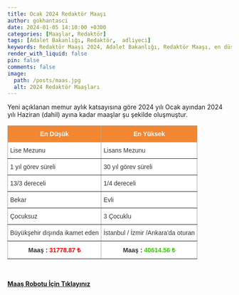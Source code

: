 ```yaml
---
title: Ocak 2024 Redaktör Maaşı
author: gokhantasci
date: 2024-01-05 14:10:00 +0300
categories: [Maaşlar, Redaktör]
tags: [Adalet Bakanlığı, Redaktör,  adliyeci]
keywords: Redaktör Maaşı 2024, Adalet Bakanlığı, Redaktör Maaşı, en düşük Redaktör Maaşı, sözleşmeli Redaktör maaşı, sözleşmeli Redaktör Maaşı, Yargıtay, Redaktör Alımı Ne Zaman, Redaktör nedir?, Redaktör nasıl olunur, Redaktörlik şartları, Redaktör ne iş yapar?
render_with_liquid: false
pin: false
comments: false
image:
  path: /posts/maas.jpg
  alt: 2024 Redaktör Maaşları
---
```


Yeni açıklanan memur aylık katsayısına göre 2024 yılı Ocak ayından 2024 yılı Haziran (dahil) ayına kadar maaşlar şu şekilde oluşmuştur.

<style type="text/css">
.tg  {border-collapse:collapse;border-color:#aaa;border-spacing:0;}
.tg td{background-color:#fff;border-color:#aaa;border-style:solid;border-width:1px;color:#333;
  font-family:Arial, sans-serif;font-size:14px;overflow:hidden;padding:10px 5px;word-break:normal;}
.tg th{background-color:#f38630;border-color:#aaa;border-style:solid;border-width:1px;color:#fff;
  font-family:Arial, sans-serif;font-size:14px;font-weight:normal;overflow:hidden;padding:10px 5px;word-break:normal;}
.tg .tg-c3ow{border-color:inherit;text-align:center;vertical-align:top}
.tg .tg-0pky{border-color:inherit;text-align:left;vertical-align:top}
.tg .tg-dvpl{border-color:inherit;text-align:right;vertical-align:top}
</style>
<table class="tg">
<thead>
  <tr>
    <th class="tg-c3ow"><span style="font-weight:bold">En Düşük</span></th>
    <th class="tg-c3ow"><span style="font-weight:bold">En Yüksek</span></th>
  </tr>
</thead>
<tbody>
  <tr>
    <td class="tg-0pky">Lise Mezunu</td>
    <td class="tg-0pky">Lisans Mezunu</td>
  </tr>
  <tr>
    <td class="tg-0pky">1 yıl görev süreli</td>
    <td class="tg-0pky">30 yıl görev süreli</td>
  </tr>
  <tr>
    <td class="tg-0pky">13/3 dereceli</td>
    <td class="tg-0pky">1/4 dereceli</td>
  </tr>
  <tr>
    <td class="tg-0pky">Bekar</td>
    <td class="tg-0pky">Evli</td>
  </tr>
  <tr>
    <td class="tg-0pky">Çocuksuz</td>
    <td class="tg-0pky">3 Çocuklu</td>
  </tr>
  <tr>
    <td class="tg-dvpl">Büyükşehir dışında ikamet eden</td>
    <td class="tg-0pky">İstanbul / İzmir /Ankara'da oturan</td>
  </tr>
  <tr>
    <td class="tg-c3ow"><span style="font-weight:bold">Maaş : </span><span style="font-weight:bold;color:#FE0000">31778.87 ₺</span></td>
    <td class="tg-c3ow"><span style="font-weight:bold">Maaş : </span><span style="font-weight:bold;color:#32CB00">40614.56 ₺</span></td>
  </tr>
</tbody>
</table>

<span><br>

[**Maaş Robotu İçin Tıklayınız**](https://adliyeci.com.tr/maasyeni/)
